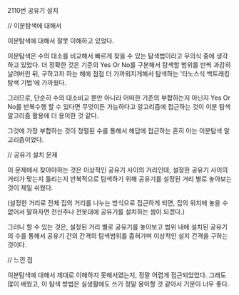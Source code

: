 2110번 공유기 설치

// 이분탐색에 대해서

이분탐색에 대해서 잘못 이해하고 있었다.

이분탐색은 수의 대소를 비교해서 빠르게 찾을 수 있는 탐색법이라고 무의식 중에 생각하고 있었다. 더 정확한 것은 기준의 Yes Or No를 구분해서 탐색할 범위를 반씩 과감히 날려버린 뒤, 구하고자 하는 해에 점점 더 가까워지게해서 탐색하는 '타노스식 백트래킹 탐색 기법'에 가까웠다.

그러므로, 단순히 수의 대소비교 뿐만 아니라 어떠한 기준의 부합하는지 아닌지 Yes Or No를 반복수행 할 수 있다면 무엇이든 가능하다고 알고리즘에 접근하는 것이 이분 탐색 알고리즘 활용에 더 용이한 것 같다.

그것에 가장 부합하는 것이 정렬된 수를 통해서 해답에 접근하는 흔히 아는 이분탐색 알고리즘이었다.

// 공유기 설치 문제

이 문제에서 찾아야하는 것은 이상적인 공유기 사이의 거리인데, 설정한 공유기 사이의 거리가 맞는지 틀리는지 반복적으로 탐색하기 위해 공유기를 설정된 거리 별로 놓아보는 것이 제일 쉬웠다.

(설정한 거리로 전체 집의 거리를 나누는 방식으로 접근하게 되면, 집의 위치에 놓을 수 없어서 말하자면 전신주나 전봇대에 공유기를 설치하는 셈이 되겠다.)

그러니 할 수 있는 것은, 설정된 거리 별로 공유기를 놓아보고 범위 내에 설치된 공유기의 수를 통해서 공유기 간의 간격의 탐색범위를 좁혀가며 이상적인 설치 간격을 구하는 것이다.

// 느낀 점

이분탐색에 대해서 제대로 이해하지 못해서였는지, 정말 어렵게 접근되었었다. 그래도 많이 배웠고, 이 탐색 방법은 실생활에도 쓰기 정말 용이할 것 같아서 기분이 너무 좋다.

